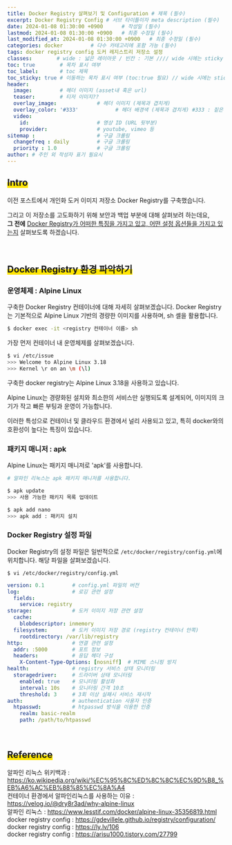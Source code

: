 ```yaml
---
title: Docker Registry 살펴보기 및 Configuration # 제목 (필수)
excerpt: Docker Registry Config # 서브 타이틀이자 meta description (필수)
date: 2024-01-08 01:30:00 +0900      # 작성일 (필수)
lastmod: 2024-01-08 01:30:00 +0900   # 최종 수정일 (필수)
last_modified_at: 2024-01-08 01:30:00 +0900   # 최종 수정일 (필수)
categories: docker         # 다수 카테고리에 포함 가능 (필수)
tags: docker registry config 도커 레지스트리 저장소 설정                     # 태그 복수개 가능 (필수)
classes:        # wide : 넓은 레이아웃 / 빈칸 : 기본 //// wide 시에는 sticky toc 불가
toc: true        # 목차 표시 여부
toc_label:       # toc 제목
toc_sticky: true # 이동하는 목차 표시 여부 (toc:true 필요) // wide 시에는 sticky toc 불가
header: 
  image:         # 헤더 이미지 (asset내 혹은 url)
  teaser:        # 티저 이미지??
  overlay_image:             # 헤더 이미지 (제목과 겹치게)
  overlay_color: '#333'            # 헤더 배경색 (제목과 겹치게) #333 : 짙은 회색 (필수)
  video:
    id:                      # 영상 ID (URL 뒷부분)
    provider:                # youtube, vimeo 등
sitemap :                    # 구글 크롤링
  changefreq : daily         # 구글 크롤링
  priority : 1.0             # 구글 크롤링
author: # 주인 외 작성자 표기 필요시
---
```

<!--postNo: 20240108_001-->

## <span style='background:linear-gradient(to top, #FFE400 50%, transparent 50%)'>Intro</span>

이전 포스트에서 개인화 도커 이미지 저장소 Docker Registry를 구축했습니다.  

그리고 이 저장소를 고도화하기 위해 보안과 백업 부분에 대해 살펴보려 하는데요,  
**그 전에** <u>Docker Registry가 어떠한 특징을 가지고 있고, 어떤 설정 옵션들을 가지고 있는지</u> 살펴보도록 하겠습니다.  

<br>

## <span style='background:linear-gradient(to top, #FFE400 50%, transparent 50%)'>Docker Registry 환경 파악하기</span>

### 운영체제 : Alpine Linux  

구축한 Docker Registry 컨테이너에 대해 자세히 살펴보겠습니다. Docker Registry는 기본적으로 Alpine Linux 기반의 경량한 이미지를 사용하며, sh 셸을 활용합니다.  

```bash
$ docker exec -it <registry 컨테이너 이름> sh
```

가장 먼저 컨테이너 내 운영체제를 살펴보겠습니다.  

```bash
$ vi /etc/issue
>>> Welcome to Alpine Linux 3.18
>>> Kernel \r on an \m (\l)
```

구축한 docker registry는 Alpine Linux 3.18을 사용하고 있습니다.  

Alpine Linux는 경량화된 설치와 최소한의 서비스만 실행되도록 설계되어, 이미지의 크기가 작고 빠른 부팅과 운영이 가능합니다.  

이러한 특성으로 컨테이너 및 클라우드 환경에서 널리 사용되고 있고, 특히 docker와의 호환성이 높다는 특징이 있습니다.  

### 패키지 매니저 : apk  

Alpine Linux는 패키지 매니저로 'apk'를 사용합니다.  

```bash
# 알파인 리눅스는 apk 패키지 매니저를 사용합니다.

$ apk update
>>> 사용 가능한 패키지 목록 업데이트

$ apk add nano
>>> apk add : 패키지 설치
```

### Docker Registry 설정 파일

Docker Registry의 설정 파일은 일반적으로 `/etc/docker/registry/config.yml`에 위치합니다. 해당 파일을 살펴보겠습니다.  

```
$ vi /etc/docker/registry/config.yml
```

```yaml
version: 0.1         # config.yml 파일의 버전
log:                 # 로깅 관련 설정
  fields:
    service: registry
storage:             # 도커 이미지 저장 관련 설정
  cache:
    blobdescriptor: inmemory
  filesystem:        # 도커 이미지 저장 경로 (registry 컨테이너 안쪽)
    rootdirectory: /var/lib/registry
http:                # 연결 관련 설정
  addr: :5000        # 포트 정보
  headers:           # 응답 헤더 구성
    X-Content-Type-Options: [nosniff]  # MIME 스니핑 방지
health:              # registry 서비스 상태 모니터링
  storagedriver:     # 드라이버 상태 모니터링
    enabled: true    # 모니터링 활성화
    interval: 10s    # 모니터링 간격 10초
    threshold: 3     # 3회 이상 실패시 서비스 재시작
auth:                # authentication 사용자 인증
  htpasswd:          # htpasswd 방식을 이용한 인증
    realm: basic-realm
    path: /path/to/htpasswd
```

<br>

## <span style='background:linear-gradient(to top, #FFE400 50%, transparent 50%)'>Reference</span>  

알파인 리눅스 위키백과 : https://ko.wikipedia.org/wiki/%EC%95%8C%ED%8C%8C%EC%9D%B8_%EB%A6%AC%EB%88%85%EC%8A%A4  
컨테이너 환경에서 알파인리눅스를 사용하는 이유 : https://velog.io/@dry8r3ad/why-alpine-linux  
알파인 리눅스 : https://www.lesstif.com/docker/alpine-linux-35356819.html  
docker registry config : https://gdevillele.github.io/registry/configuration/  
docker registry config : https://ly.lv/106  
docker registry config : https://arisu1000.tistory.com/27799  

